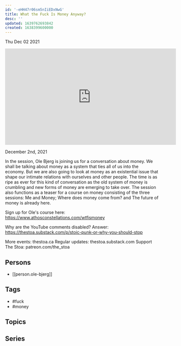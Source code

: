 ```yaml
---
id: '-eHH47r06sm5nIiEDxNwG'
title: What the Fuck Is Money Anyway?
desc: ''
updated: 1639762693842
created: 1638399600000
---
```





Thu Dec 02 2021

<iframe width="560" height="315" src="https://www.youtube.com/embed/TLqnikndhdU" title="What the Fuck Is Money Anyway? w/ Ole Bjerg" frameborder="0" allow="accelerometer; autoplay; clipboard-write; encrypted-media; gyroscope; picture-in-picture" allowfullscreen ></iframe>

December 2nd, 2021

In the session, Ole Bjerg is joining us for a conversation about money. We shall be talking about money as a system that ties all of us into the economy. But we are also going to look at money as an existential issue that shape our intimate relations with ourselves and other people. The time is as ripe as ever for this kind of conversation as the old system of money is crumbling and new forms of money are emerging to take over. The session also functions as a teaser for a course on money consisting of the three sessions: Me and Money; Where does money come from? and The future of money is already here.

Sign up for Ole's course here: https://www.athosconstellations.com/wtfismoney

Why are the YouTube comments disabled? Answer: https://thestoa.substack.com/p/stoic-punk-or-why-you-should-stop

More events: thestoa.ca
Regular updates: thestoa.substack.com
Support The Stoa: patreon.com/the_stoa

## Persons

- [[person.ole-bjerg]]

## Tags

- #fuck
- #money

## Topics



## Series



